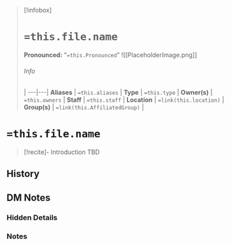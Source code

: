 
> [!infobox]
> # `=this.file.name`
> **Pronounced:**  "`=this.Pronounced`"
> ![[PlaceholderImage.png]]
> ###### Info
>  |
> ---|---|
> **Aliases** | `=this.aliases` |
> **Type** | `=this.type` |
> **Owner(s)** | `=this.owners` |
> **Staff** | `=this.staff` |
> **Location** | `=link(this.location)` |
> **Group(s)** | `=link(this.AffiliatedGroup)` |

# `=this.file.name`
> [!recite]- Introduction
TBD

## History


## DM Notes
### Hidden Details


### Notes

